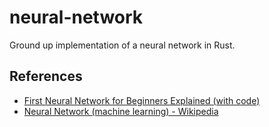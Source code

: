 # neural-network

Ground up implementation of a neural network in Rust. 

## References

- [First Neural Network for Beginners Explained (with code)](https://towardsdatascience.com/first-neural-network-for-beginners-explained-with-code-4cfd37e06eaf)
- [Neural Network (machine learning) - Wikipedia](https://en.wikipedia.org/wiki/Neural_network_(machine_learning))
